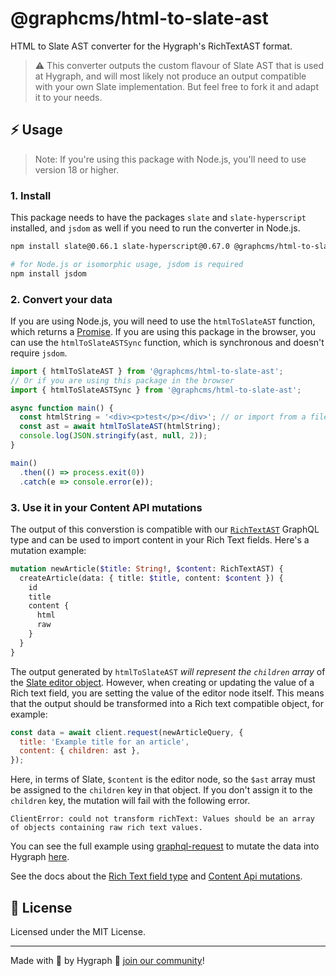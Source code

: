 # @graphcms/html-to-slate-ast

HTML to Slate AST converter for the Hygraph's RichTextAST format.

> ⚠️ This converter outputs the custom flavour of Slate AST that is used at Hygraph, and will most likely not produce an output compatible with your own Slate implementation. But feel free to fork it and adapt it to your needs.

## ⚡ Usage

> Note: If you're using this package with Node.js, you'll need to use version 18 or higher.

### 1. Install

This package needs to have the packages `slate` and `slate-hyperscript` installed, and `jsdom` as well if you need to run the converter in Node.js.

```bash
npm install slate@0.66.1 slate-hyperscript@0.67.0 @graphcms/html-to-slate-ast

# for Node.js or isomorphic usage, jsdom is required
npm install jsdom
```

### 2. Convert your data

If you are using Node.js, you will need to use the `htmlToSlateAST` function, which returns a [Promise](https://developer.mozilla.org/en-US/docs/Web/JavaScript/Guide/Using_promises). If you are using this package in the browser, you can use the `htmlToSlateASTSync` function, which is synchronous and doesn't require `jsdom`.

```js
import { htmlToSlateAST } from '@graphcms/html-to-slate-ast';
// Or if you are using this package in the browser
import { htmlToSlateASTSync } from '@graphcms/html-to-slate-ast';

async function main() {
  const htmlString = '<div><p>test</p></div>'; // or import from a file or database
  const ast = await htmlToSlateAST(htmlString);
  console.log(JSON.stringify(ast, null, 2));
}

main()
  .then(() => process.exit(0))
  .catch(e => console.error(e));
```

### 3. Use it in your Content API mutations

The output of this converstion is compatible with our [`RichTextAST`](https://hygraph.com/docs/api-reference/content-api/rich-text-field) GraphQL type and can be used to import content in your Rich Text fields. Here's a mutation example:

```graphql
mutation newArticle($title: String!, $content: RichTextAST) {
  createArticle(data: { title: $title, content: $content }) {
    id
    title
    content {
      html
      raw
    }
  }
}
```

The output generated by `htmlToSlateAST` _will represent the `children` array_ of the [Slate editor object](https://docs.slatejs.org/api/nodes/editor). However, when creating or updating the value of a Rich text field, you are setting the value of the editor node itself. This means that the output should be transformed into a Rich text compatible object, for example:

```js
const data = await client.request(newArticleQuery, {
  title: 'Example title for an article',
  content: { children: ast },
});
```

Here, in terms of Slate, `$content` is the editor node, so the `$ast` array must be assigned to the `children` key in that object. If you don't assign it to the `children` key, the mutation will fail with the following error.

```
ClientError: could not transform richText: Values should be an array of objects containing raw rich text values.
```

You can see the full example using [graphql-request](https://github.com/prisma-labs/graphql-request) to mutate the data into Hygraph [here](https://github.com/hygraph/rich-text/blob/main/packages/html-to-slate-ast/examples/graphql-request-script.js).

See the docs about the [Rich Text field type](https://hygraph.com/docs/schema/field-types#rich-text) and [Content Api mutations](https://hygraph.com/docs/content-api/mutations).

## 📝 License

Licensed under the MIT License.

---

Made with 💜 by Hygraph 👋 [join our community](https://slack.hygraph.com/)!
